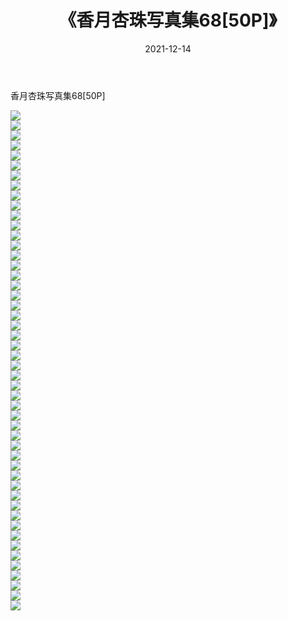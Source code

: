﻿---
layout: post
title:  《香月杏珠写真集68[50P]》
date:   2021-12-14
img: http://pic.660000.xyz/1:/性感/2021/香月杏珠写真集68[50P]/000.jpg
categories: [美女, 清纯, 唯美]
---

香月杏珠写真集68[50P]

  ![](http://pic.660000.xyz/1:/性感/2021/香月杏珠写真集68[50P]/001.jpg) <br> ![](http://pic.660000.xyz/1:/性感/2021/香月杏珠写真集68[50P]/002.jpg) <br> ![](http://pic.660000.xyz/1:/性感/2021/香月杏珠写真集68[50P]/003.jpg) <br> ![](http://pic.660000.xyz/1:/性感/2021/香月杏珠写真集68[50P]/004.jpg) <br> ![](http://pic.660000.xyz/1:/性感/2021/香月杏珠写真集68[50P]/005.jpg) <br> ![](http://pic.660000.xyz/1:/性感/2021/香月杏珠写真集68[50P]/006.jpg) <br> ![](http://pic.660000.xyz/1:/性感/2021/香月杏珠写真集68[50P]/007.jpg) <br> ![](http://pic.660000.xyz/1:/性感/2021/香月杏珠写真集68[50P]/008.jpg) <br> ![](http://pic.660000.xyz/1:/性感/2021/香月杏珠写真集68[50P]/009.jpg) <br> ![](http://pic.660000.xyz/1:/性感/2021/香月杏珠写真集68[50P]/010.jpg) <br> ![](http://pic.660000.xyz/1:/性感/2021/香月杏珠写真集68[50P]/011.jpg) <br> ![](http://pic.660000.xyz/1:/性感/2021/香月杏珠写真集68[50P]/012.jpg) <br> ![](http://pic.660000.xyz/1:/性感/2021/香月杏珠写真集68[50P]/013.jpg) <br> ![](http://pic.660000.xyz/1:/性感/2021/香月杏珠写真集68[50P]/014.jpg) <br> ![](http://pic.660000.xyz/1:/性感/2021/香月杏珠写真集68[50P]/015.jpg) <br> ![](http://pic.660000.xyz/1:/性感/2021/香月杏珠写真集68[50P]/016.jpg) <br> ![](http://pic.660000.xyz/1:/性感/2021/香月杏珠写真集68[50P]/017.jpg) <br> ![](http://pic.660000.xyz/1:/性感/2021/香月杏珠写真集68[50P]/018.jpg) <br> ![](http://pic.660000.xyz/1:/性感/2021/香月杏珠写真集68[50P]/019.jpg) <br> ![](http://pic.660000.xyz/1:/性感/2021/香月杏珠写真集68[50P]/020.jpg) <br> ![](http://pic.660000.xyz/1:/性感/2021/香月杏珠写真集68[50P]/021.jpg) <br> ![](http://pic.660000.xyz/1:/性感/2021/香月杏珠写真集68[50P]/022.jpg) <br> ![](http://pic.660000.xyz/1:/性感/2021/香月杏珠写真集68[50P]/023.jpg) <br> ![](http://pic.660000.xyz/1:/性感/2021/香月杏珠写真集68[50P]/024.jpg) <br> ![](http://pic.660000.xyz/1:/性感/2021/香月杏珠写真集68[50P]/025.jpg) <br> ![](http://pic.660000.xyz/1:/性感/2021/香月杏珠写真集68[50P]/026.jpg) <br> ![](http://pic.660000.xyz/1:/性感/2021/香月杏珠写真集68[50P]/027.jpg) <br> ![](http://pic.660000.xyz/1:/性感/2021/香月杏珠写真集68[50P]/028.jpg) <br> ![](http://pic.660000.xyz/1:/性感/2021/香月杏珠写真集68[50P]/029.jpg) <br> ![](http://pic.660000.xyz/1:/性感/2021/香月杏珠写真集68[50P]/030.jpg) <br> ![](http://pic.660000.xyz/1:/性感/2021/香月杏珠写真集68[50P]/031.jpg) <br> ![](http://pic.660000.xyz/1:/性感/2021/香月杏珠写真集68[50P]/032.jpg) <br> ![](http://pic.660000.xyz/1:/性感/2021/香月杏珠写真集68[50P]/033.jpg) <br> ![](http://pic.660000.xyz/1:/性感/2021/香月杏珠写真集68[50P]/034.jpg) <br> ![](http://pic.660000.xyz/1:/性感/2021/香月杏珠写真集68[50P]/035.jpg) <br> ![](http://pic.660000.xyz/1:/性感/2021/香月杏珠写真集68[50P]/036.jpg) <br> ![](http://pic.660000.xyz/1:/性感/2021/香月杏珠写真集68[50P]/037.jpg) <br> ![](http://pic.660000.xyz/1:/性感/2021/香月杏珠写真集68[50P]/038.jpg) <br> ![](http://pic.660000.xyz/1:/性感/2021/香月杏珠写真集68[50P]/039.jpg) <br> ![](http://pic.660000.xyz/1:/性感/2021/香月杏珠写真集68[50P]/040.jpg) <br> ![](http://pic.660000.xyz/1:/性感/2021/香月杏珠写真集68[50P]/041.jpg) <br> ![](http://pic.660000.xyz/1:/性感/2021/香月杏珠写真集68[50P]/042.jpg) <br> ![](http://pic.660000.xyz/1:/性感/2021/香月杏珠写真集68[50P]/043.jpg) <br> ![](http://pic.660000.xyz/1:/性感/2021/香月杏珠写真集68[50P]/044.jpg) <br> ![](http://pic.660000.xyz/1:/性感/2021/香月杏珠写真集68[50P]/045.jpg) <br> ![](http://pic.660000.xyz/1:/性感/2021/香月杏珠写真集68[50P]/046.jpg) <br> ![](http://pic.660000.xyz/1:/性感/2021/香月杏珠写真集68[50P]/047.jpg) <br> ![](http://pic.660000.xyz/1:/性感/2021/香月杏珠写真集68[50P]/048.jpg) <br> ![](http://pic.660000.xyz/1:/性感/2021/香月杏珠写真集68[50P]/049.jpg) <br> ![](http://pic.660000.xyz/1:/性感/2021/香月杏珠写真集68[50P]/050.jpg) <br>